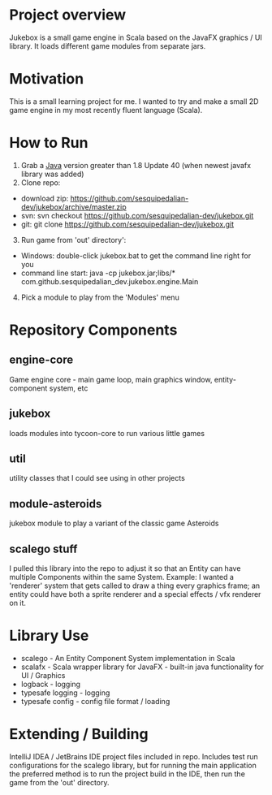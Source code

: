 # Project overview
Jukebox is a small game engine in Scala based on the JavaFX graphics / UI library.  It loads different game modules from separate jars.

# Motivation
This is a small learning project for me. I wanted to try and make a small 2D game engine in my most recently fluent language (Scala).

# How to Run
1. Grab a [Java](https://java.com/en/download/) version greater than 1.8 Update 40 (when newest javafx library was added)
2. Clone repo:
  * download zip: https://github.com/sesquipedalian-dev/jukebox/archive/master.zip 
  * svn: svn checkout https://github.com/sesquipedalian-dev/jukebox.git <target directory> 
  * git: git clone https://github.com/sesquipedalian-dev/jukebox.git <target directory> 
3. Run game from 'out' directory':
  * Windows: double-click jukebox.bat to get the command line right for you 
  * command line start: java -cp jukebox.jar;libs/* com.github.sesquipedalian_dev.jukebox.engine.Main 
4. Pick a module to play from the 'Modules' menu

# Repository Components

## engine-core
Game engine core - main game loop, main graphics window, entity-component system, etc

## jukebox
loads modules into tycoon-core to run various little games

## util
utility classes that I could see using in other projects

## module-asteroids
jukebox module to play a variant of the classic game Asteroids

## scalego stuff
I pulled this library into the repo to adjust it so that an Entity can have multiple Components within the same System.  Example: I wanted a 'renderer' system that gets called to draw a thing every graphics frame;  an entity could have both a sprite renderer and a special effects / vfx renderer on it.

# Library Use
* scalego - An Entity Component System implementation in Scala
* scalafx - Scala wrapper library for JavaFX - built-in java functionality for UI / Graphics
* logback - logging
* typesafe logging - logging
* typesafe config - config file format / loading

# Extending / Building
IntelliJ IDEA / JetBrains IDE project files included in repo.  Includes test run configurations for the scalego library, but for running the main application the preferred method is to run the project build in the IDE, then run the game from the 'out' directory.

